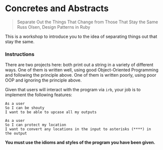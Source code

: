 # Concretes and Abstracts

> Separate Out the Things That Change from Those That Stay the Same
> Russ Olsen, Design Patterns in Ruby

This is a workshop to introduce you to the idea of separating things out that stay the same.

### Instructions

There are two projects here: both print out a string in a variety of different ways. One of them is written well, using good Object-Oriented Programming and following the principle above. One of them is written poorly, using poor OOP and ignoring the principle above.

Given that users will interact with the program via `irb`, your job is to implement the following features:

```
As a user
So I can be shouty
I want to be able to upcase all my outputs
```

```
As a user
So I can protect my location
I want to convert any locations in the input to asterisks (****) in the output
```

**You must use the idioms and styles of the program you have been given.**